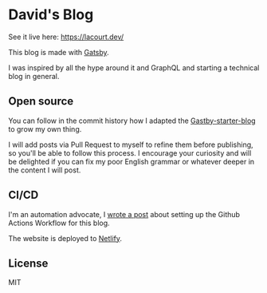 # David's Blog

See it live here: https://lacourt.dev/

This blog is made with [Gatsby](https://www.gatsbyjs.org/).

I was inspired by all the hype around it and GraphQL and starting a technical blog in general.

## Open source

You can follow in the commit history how I adapted the [Gastby-starter-blog](https://www.gatsbyjs.org/starters/gatsbyjs/gatsby-starter-blog/) to grow my own thing.

I will add posts via Pull Request to myself to refine them before publishing, so you'll be able to follow this process.
I encourage your curiosity and will be delighted if you can fix my poor English grammar or whatever deeper in the content I will post.

## CI/CD

I'm an automation advocate, I [wrote a post](https://lacourt.dev/2019/03/06/) about setting up the Github Actions Workflow for this blog.

The website is deployed to [Netlify](https://www.netlify.com).

## License

MIT
